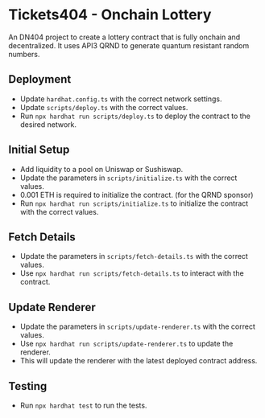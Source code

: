 # Tickets404 - Onchain Lottery

An DN404 project to create a lottery contract that is fully onchain and decentralized.
It uses API3 QRND to generate quantum resistant random numbers.

## Deployment

* Update `hardhat.config.ts` with the correct network settings. 
* Update `scripts/deploy.ts` with the correct values.
* Run `npx hardhat run scripts/deploy.ts` to deploy the contract to the desired network.

## Initial Setup

* Add liquidity to a pool on Uniswap or Sushiswap. 
* Update the parameters in `scripts/initialize.ts` with the correct values.
* 0.001 ETH is required to initialize the contract. (for the QRND sponsor)
* Run `npx hardhat run scripts/initialize.ts` to initialize the contract with the correct values.

## Fetch Details

* Update the parameters in `scripts/fetch-details.ts` with the correct values.
* Use `npx hardhat run scripts/fetch-details.ts` to interact with the contract.

## Update Renderer

* Update the parameters in `scripts/update-renderer.ts` with the correct values.
* Use `npx hardhat run scripts/update-renderer.ts` to update the renderer.
* This will update the renderer with the latest deployed contract address.

## Testing

* Run `npx hardhat test` to run the tests.